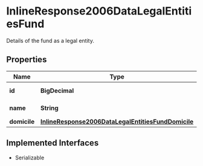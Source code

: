 

# InlineResponse2006DataLegalEntitiesFund

Details of the fund as a legal entity.

## Properties

Name | Type | Description | Notes
------------ | ------------- | ------------- | -------------
**id** | **BigDecimal** | Identifier of the fund. |  [optional]
**name** | **String** | Name of the fund. |  [optional]
**domicile** | [**InlineResponse2006DataLegalEntitiesFundDomicile**](InlineResponse2006DataLegalEntitiesFundDomicile.md) |  |  [optional]


## Implemented Interfaces

* Serializable


